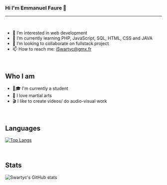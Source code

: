 ### Hi I'm Emmanuel Faure 👋
<hr><br/>

- 👀 I’m interested in web development
- 🌱 I’m currently learning PHP, JavaScript, SQL, HTML, CSS and JAVA
- 👯 I’m looking to collaborate on fullstack project
- 📫 How to reach me: iSwartyc@gmx.fr

<br/>

## Who I am

- 👨🎓 I'm currently a student
- 🥋 I love martial arts
- 🎬 I like to create videos/ do audio-visual work

<br/>

## Languages


[![Top Langs](https://github-readme-stats.vercel.app/api/top-langs/?username=Swartyc&langs_count=8&theme=jolly)](https://github.com/Swartyc/github-readme-stats)

<!--
[![Top Langs](https://github-readme-stats.vercel.app/api/top-langs/?username=Swartyc&layout=compact&langs_count=8&theme=jolly)](https://github.com/Swartyc/github-readme-stats)
-->


<br/>

## Stats

![Swartyc's GitHub stats](https://github-readme-stats.vercel.app/api?username=Swartyc&show_icons=true&theme=jolly)

<!--
[![Swartyc's wakatime stats](https://github-readme-stats.vercel.app/api/wakatime?username=Swartyc&theme=jolly)](https://github.com/Swartyc/github-readme-stats)
-->

